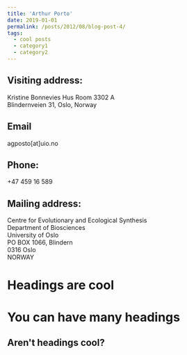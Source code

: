 ```yaml
---
title: 'Arthur Porto'
date: 2019-01-01
permalink: /posts/2012/08/blog-post-4/
tags:
  - cool posts
  - category1
  - category2
---
```


Visiting address: 
------
Kristine Bonnevies Hus Room 3302 A </br>
Blindernveien 31, Oslo, Norway </br>

Email
------
agposto[at]uio.no

Phone:
------
+47 459 16 589

Mailing address: 
------
Centre for Evolutionary and Ecological Synthesis </br>
Department of Biosciences </br>
University of Oslo </br>
PO BOX 1066, Blindern </br>
0316 Oslo </br>
NORWAY </br>


Headings are cool
======

You can have many headings
======

Aren't headings cool?
------
